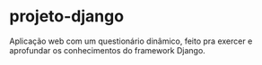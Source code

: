# projeto-django
Aplicação web com um questionário dinâmico, feito pra exercer e aprofundar os conhecimentos do framework Django.
